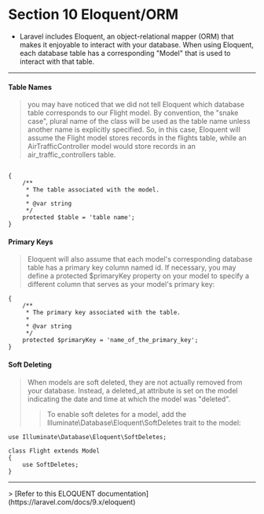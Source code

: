 # Section 10 Eloquent/ORM

- Laravel includes Eloquent, an object-relational mapper (ORM) that makes it enjoyable to interact with your database. When using Eloquent, each database table has a corresponding "Model" that is used to interact with that table.
<hr>

#### Table Names

> you may have noticed that we did not tell Eloquent which database table corresponds to our Flight model. By convention, the "snake case", plural name of the class will be used as the table name unless another name is explicitly specified. So, in this case, Eloquent will assume the Flight model stores records in the flights table, while an AirTrafficController model would store records in an air_traffic_controllers table.

```

{
    /**
     * The table associated with the model.
     *
     * @var string
     */
    protected $table = 'table name';
}

```

#### Primary Keys

> Eloquent will also assume that each model's corresponding database table has a primary key column named id. If necessary, you may define a protected $primaryKey property on your model to specify a different column that serves as your model's primary key:

```
{
    /**
     * The primary key associated with the table.
     *
     * @var string
     */
    protected $primaryKey = 'name_of_the_primary_key';
}
```

#### Soft Deleting

> When models are soft deleted, they are not actually removed from your database. Instead, a deleted_at attribute is set on the model indicating the date and time at which the model was "deleted".
>
> > To enable soft deletes for a model, add the Illuminate\Database\Eloquent\SoftDeletes trait to the model:

```
use Illuminate\Database\Eloquent\SoftDeletes;

class Flight extends Model
{
    use SoftDeletes;
}
```

<hr>
> [Refer to this ELOQUENT documentation](https://laravel.com/docs/9.x/eloquent)
